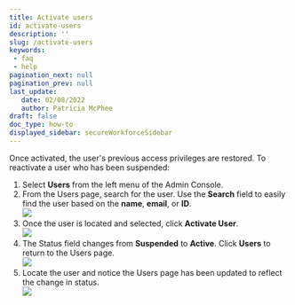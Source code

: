 ```yaml
---
title: Activate users
id: activate-users
description: ''
slug: /activate-users
keywords: 
 - faq
 - help
pagination_next: null
pagination_prev: null
last_update: 
   date: 02/08/2022
   author: Patricia McPhee
draft: false
doc_type: how-to
displayed_sidebar: secureWorkforceSidebar
---
```




Once activated, the user's previous access privileges are restored.  To reactivate a user who has been suspended:

1.  Select **Users** from the left menu of the Admin Console.
2.  From the Users page, search for the user. Use the **Search** field to easily find the user based on the **name**, **email**, or **ID**.  
    ![](/images/users/search_user.PNG)
3.  Once the user is located and selected, click **Activate User**.  
    ![](/images/users/activate_user_jracer.PNG)
4.  The Status field changes from **Suspended** to **Active**. Click **Users** to return to the Users page.  
    ![](/images/users/user_actvated_jracer.PNG)
5.  Locate the user and notice the Users page has been updated to reflect the change in status.  
    ![](/images/users/users_list_activate_jracer.PNG)

